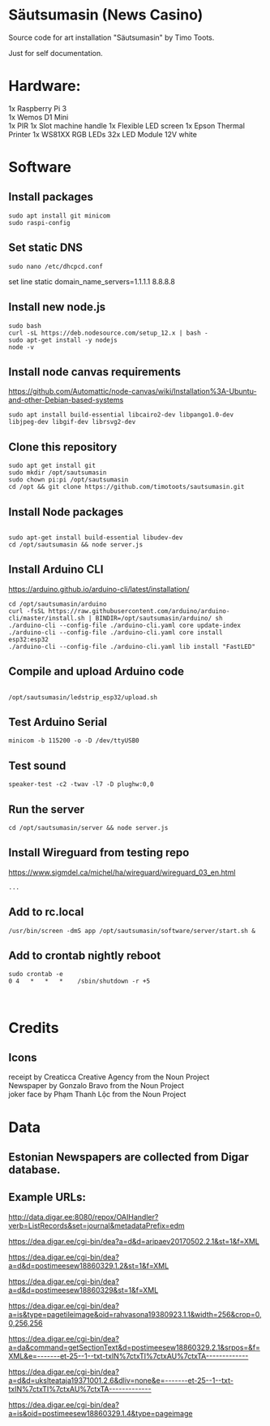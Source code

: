 # Säutsumasin (News Casino)

Source code for art installation "Säutsumasin" by Timo Toots.

Just for self documentation.

# Hardware:

1x Raspberry Pi 3  
1x Wemos D1 Mini  
1x PIR
1x Slot machine handle
1x Flexible LED screen
1x Epson Thermal Printer
1x WS81XX RGB LEDs
32x LED Module 12V white

# Software

## Install packages
```
sudo apt install git minicom
sudo raspi-config
```
## Set static DNS

```
sudo nano /etc/dhcpcd.conf
```
set line
static domain_name_servers=1.1.1.1 8.8.8.8


## Install new node.js
```
sudo bash  
curl -sL https://deb.nodesource.com/setup_12.x | bash -  
sudo apt-get install -y nodejs  
node -v  

```

## Install node canvas requirements
https://github.com/Automattic/node-canvas/wiki/Installation%3A-Ubuntu-and-other-Debian-based-systems
```
sudo apt install build-essential libcairo2-dev libpango1.0-dev libjpeg-dev libgif-dev librsvg2-dev 
```

## Clone this repository
```
sudo apt get install git
sudo mkdir /opt/sautsumasin
sudo chown pi:pi /opt/sautsumasin
cd /opt && git clone https://github.com/timotoots/sautsumasin.git
```



## Install Node packages
```

sudo apt-get install build-essential libudev-dev
cd /opt/sautsumasin && node server.js
```

## Install Arduino CLI
https://arduino.github.io/arduino-cli/latest/installation/

```
cd /opt/sautsumasin/arduino
curl -fsSL https://raw.githubusercontent.com/arduino/arduino-cli/master/install.sh | BINDIR=/opt/sautsumasin/arduino/ sh
./arduino-cli --config-file ./arduino-cli.yaml core update-index  
./arduino-cli --config-file ./arduino-cli.yaml core install esp32:esp32
./arduino-cli --config-file ./arduino-cli.yaml lib install "FastLED"

```


## Compile and upload Arduino code
```

/opt/sautsumasin/ledstrip_esp32/upload.sh 
```

## Test Arduino Serial
```
minicom -b 115200 -o -D /dev/ttyUSB0
```

## Test sound
```
speaker-test -c2 -twav -l7 -D plughw:0,0
```

## Run the server
```
cd /opt/sautsumasin/server && node server.js
```

## Install Wireguard from testing repo
https://www.sigmdel.ca/michel/ha/wireguard/wireguard_03_en.html
```
...
```

## Add to rc.local
```
/usr/bin/screen -dmS app /opt/sautsumasin/software/server/start.sh &
```

## Add to crontab nightly reboot
```
sudo crontab -e
0 4   *   *   *    /sbin/shutdown -r +5



```
# Credits

## Icons
receipt by Creaticca Creative Agency from the Noun Project  
Newspaper by Gonzalo Bravo from the Noun Project  
joker face by Phạm Thanh Lộc from the Noun Project


# Data

## Estonian Newspapers are collected from Digar database.


## Example URLs:

http://data.digar.ee:8080/repox/OAIHandler?verb=ListRecords&set=journal&metadataPrefix=edm

https://dea.digar.ee/cgi-bin/dea?a=d&d=aripaev20170502.2.1&st=1&f=XML

https://dea.digar.ee/cgi-bin/dea?a=d&d=postimeesew18860329.1.2&st=1&f=XML

https://dea.digar.ee/cgi-bin/dea?a=d&d=postimeesew18860329&st=1&f=XML

https://dea.digar.ee/cgi-bin/dea?a=is&type=pagetileimage&oid=rahvasona19380923.1.1&width=256&crop=0,0,256,256

https://dea.digar.ee/cgi-bin/dea?a=da&command=getSectionText&d=postimeesew18860329.2.1&srpos=&f=XML&e=-------et-25--1--txt-txIN%7ctxTI%7ctxAU%7ctxTA-------------

https://dea.digar.ee/cgi-bin/dea?a=d&d=ukslteataja19371001.2.6&dliv=none&e=-------et-25--1--txt-txIN%7ctxTI%7ctxAU%7ctxTA-------------

https://dea.digar.ee/cgi-bin/dea?a=is&oid=postimeesew18860329.1.4&type=pageimage

